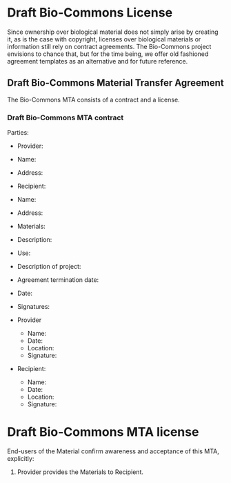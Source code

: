 # Draft Bio-Commons License

Since ownership over biological material does not simply arise by creating it, as is the case with copyright, licenses over biological materials or information still rely on contract agreements. The Bio-Commons project envisions to chance that, but for the time being, we offer old fashioned agreement templates as an alternative and for future reference.

## Draft Bio-Commons Material Transfer Agreement 

The Bio-Commons MTA consists of a contract and a license.

### Draft Bio-Commons MTA contract

Parties:

-	Provider:
 - Name: 
 - Address:
 
-	Recipient: 
 - Name:
 - Address:

- Materials:
 - Description:

- Use:
 - Description of project:

- Agreement termination date:
 - Date:

- Signatures:
 - Provider   
    - Name:
    - Date:
    - Location:
    - Signature:

 - Recipient:
    - Name:
    - Date:
    - Location:
    - Signature:

# Draft Bio-Commons MTA license

End-users of the Material confirm awareness and acceptance of this MTA, explicitly: 

1. Provider provides the Materials to Recipient.
